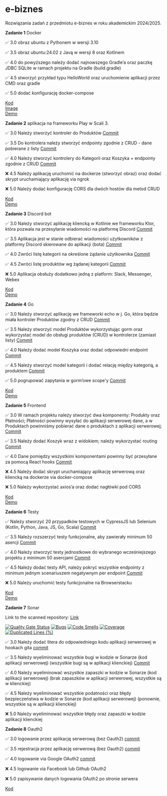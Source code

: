 # e-biznes
Rozwiązania zadań z przedmiotu e-biznes w roku akademickim 2024/2025.


**Zadanie 1** Docker

:white_check_mark: 3.0 obraz ubuntu z Pythonem w wersji 3.10 

:white_check_mark: 3.5 obraz ubuntu:24.02 z Javą w wersji 8 oraz Kotlinem 

:white_check_mark: 4.0 do powyższego należy dodać najnowszego Gradle’a oraz paczkę JDBC 
SQLite w ramach projektu na Gradle (build.gradle) 

:white_check_mark: 4.5 stworzyć przykład typu HelloWorld oraz uruchomienie aplikacji
przez CMD oraz gradle 

:white_check_mark: 5.0 dodać konfigurację docker-compose 


[Kod](https://github.com/ga1ile0/e-biznes/tree/main/docker-zadanie1) <br/> 
[Image](https://hub.docker.com/r/ga1ile0/ebiznes-zadanie1) <br/> 
[Demo](https://github.com/ga1ile0/e-biznes/blob/main/demos/zadanie1_demo.mp4) <br/> 


**Zadanie 2** aplikacja na frameworku Play w Scali 3.

:white_check_mark: 3.0 Należy stworzyć kontroler do Produktów [Commit](https://github.com/ga1ile0/e-biznes/commit/5e23ff862967d8df19e71d2814f34b4b479aeb12) <br/> 

:white_check_mark: 3.5 Do kontrolera należy stworzyć endpointy zgodnie z CRUD - dane
pobierane z listy [Commit](https://github.com/ga1ile0/e-biznes/commit/f29a3cd458abfa7e9c218264b86486696954db04) <br/>

:white_check_mark: 4.0 Należy stworzyć kontrolery do Kategorii oraz Koszyka + endpointy
zgodnie z CRUD [Commit](https://github.com/ga1ile0/e-biznes/commit/0a8931d7bbbc2f6de39ea2b756f617da8ef66f23) <br/>

:x: 4.5 Należy aplikację uruchomić na dockerze (stworzyć obraz) oraz dodać
skrypt uruchamiający aplikację via ngrok  <br/>

:x: 5.0 Należy dodać konfigurację CORS dla dwóch hostów dla metod CRUD  <br/>


[Kod](https://github.com/ga1ile0/e-biznes/tree/main/docker-zadanie2) <br/>
[Demo](https://github.com/ga1ile0/e-biznes/blob/main/demos/zadanie2_demo.mp4) <br/>

**Zadanie 3** Discord bot

:white_check_mark: 3.0 Należy stworzyć aplikację kliencką w Kotlinie we frameworku Ktor,
która pozwala na przesyłanie wiadomości na platformę Discord [Commit](https://github.com/ga1ile0/e-biznes/commit/3eb0fd11c89f74e077bccdd95c8d36f0ce3bfd73) </br>

:white_check_mark: 3.5 Aplikacja jest w stanie odbierać wiadomości użytkowników z
platformy Discord skierowane do aplikacji (bota) [Commit](https://github.com/ga1ile0/e-biznes/commit/46d28cc55bcc6910292223b5981404bc021562bc) </br>

:white_check_mark: 4.0 Zwróci listę kategorii na określone żądanie użytkownika [Commit](https://github.com/ga1ile0/e-biznes/commit/417c685c631eb1ae80db460620cec8e69682b3ce) </br>

:white_check_mark: 4.5 Zwróci listę produktów wg żądanej kategorii [Commit](https://github.com/ga1ile0/e-biznes/commit/4b7b7dc1f0172b00649190fe0970e7d37bfcdffd) </br>

:x: 5.0 Aplikacja obsłuży dodatkowo jedną z platform: Slack, Messenger,
Webex

[Kod](https://github.com/ga1ile0/e-biznes/tree/main/ebiznes-zadanie3) <br/>
[Demo](https://github.com/ga1ile0/e-biznes/blob/main/demos/zadanie3_demo.mp4) <br/>

**Zadanie 4** Go

:white_check_mark: 3.0 Należy stworzyć aplikację we frameworki echo w j. Go, która będzie miała kontroler Produktów zgodny z CRUD [Commit](https://github.com/ga1ile0/e-biznes/commit/59f1fae95aae16ded40d5ebedf8aef1c8ca296f2) </br>

:white_check_mark: 3.5 Należy stworzyć model Produktów wykorzystując gorm oraz wykorzystać model do obsługi produktów (CRUD) w kontrolerze (zamiast listy) [Commit](https://github.com/ga1ile0/e-biznes/commit/81026f894e52e22f5a8431df9e41e484cbf6b13e) </br>

:white_check_mark: 4.0 Należy dodać model Koszyka oraz dodać odpowiedni endpoint [Commit](https://github.com/ga1ile0/e-biznes/commit/bb52cae034a01238edc5c7ce490ab7329a9059f3) </br>

:white_check_mark: 4.5 Należy stworzyć model kategorii i dodać relację między kategorią, a produktem [Commit](https://github.com/ga1ile0/e-biznes/commit/d413ca1b0ea84aedede7be7da60634865d18d624) </br>

:white_check_mark: 5.0 pogrupować zapytania w gorm’owe scope'y [Commit](https://github.com/ga1ile0/e-biznes/commit/f155713f1bb2ad645c8df92dd93decc97b9024d1) </br>

[Kod](https://github.com/ga1ile0/e-biznes/tree/main/ebiznes-zadanie4) <br/>
[Demo](https://github.com/ga1ile0/e-biznes/blob/main/demos/zadanie4_demo.mp4) <br/>


**Zadanie 5** Frontend

:white_check_mark: 3.0 W ramach projektu należy stworzyć dwa komponenty: Produkty oraz
Płatności; Płatności powinny wysyłać do aplikacji serwerowej dane, a w
Produktach powinniśmy pobierać dane o produktach z aplikacji
serwerowej; [Commit](https://github.com/ga1ile0/e-biznes/commit/b66a77786f0bc4bc170db994f5613d5db879b9cb) </br>

:white_check_mark: 3.5 Należy dodać Koszyk wraz z widokiem; należy wykorzystać routing [Commit](https://github.com/ga1ile0/e-biznes/commit/6e3557cc9cf280230fbb145c146b26af0ea98aa2) </br>

:white_check_mark: 4.0 Dane pomiędzy wszystkimi komponentami powinny być przesyłane za
pomocą React hooks [Commit](https://github.com/ga1ile0/e-biznes/commit/aa13a0d7c4b19e7787d6525acc7e54edd4741188) </br>

:x: 4.5 Należy dodać skrypt uruchamiający aplikację serwerową oraz
kliencką na dockerze via docker-compose

:x: 5.0 Należy wykorzystać axios’a oraz dodać nagłówki pod CORS

[Kod](https://github.com/ga1ile0/e-biznes/tree/main/ebiznes-zadanie5) <br/>
[Demo](https://github.com/ga1ile0/e-biznes/blob/main/demos/zadanie5_demo_compr.mp4) <br/>

**Zadanie 6** Testy

:white_check_mark: Należy stworzyć 20 przypadków testowych w CypressJS lub Selenium
(Kotlin, Python, Java, JS, Go, Scala) [Commit](https://github.com/ga1ile0/e-biznes/commit/b4c7d79e937d8da3874dd51b617561d054d81033) </br>

:white_check_mark: 3.5 Należy rozszerzyć testy funkcjonalne, aby zawierały minimum 50
asercji [Commit](https://github.com/ga1ile0/e-biznes/commit/f8cf278c3321cab4022b5f9ce92dc66b7ef59a19) </br>

:white_check_mark: 4.0 Należy stworzyć testy jednostkowe do wybranego wcześniejszego
projektu z minimum 50 asercjami [Commit](https://github.com/ga1ile0/e-biznes/commit/cc28abdb7e11444e6af116d0a5f0a69a6c7891b8) </br>

:white_check_mark: 4.5 Należy dodać testy API, należy pokryć wszystkie endpointy z
minimum jednym scenariuszem negatywnym per endpoint [Commit](https://github.com/ga1ile0/e-biznes/commit/ede05e0ec6f5457017ad9e0237e77e1282c61856) </br>

:x: 5.0 Należy uruchomić testy funkcjonalne na Browserstacku

[Kod](https://github.com/ga1ile0/e-biznes/tree/main/ebiznes-zadanie6) <br/>
[Demo](https://github.com/ga1ile0/e-biznes/blob/main/demos/zadanie6_demo.mp4) <br/>


**Zadanie 7** Sonar

Link to the scanned repository: [Link](https://github.com/ga1ile0/test-repo)

[![Quality Gate Status](https://sonarcloud.io/api/project_badges/measure?project=ga1ile0_test-repo&metric=alert_status)](https://sonarcloud.io/summary/new_code?id=ga1ile0_test-repo)
[![Bugs](https://sonarcloud.io/api/project_badges/measure?project=ga1ile0_test-repo&metric=bugs)](https://sonarcloud.io/summary/new_code?id=ga1ile0_test-repo)
[![Code Smells](https://sonarcloud.io/api/project_badges/measure?project=ga1ile0_test-repo&metric=code_smells)](https://sonarcloud.io/summary/new_code?id=ga1ile0_test-repo)
[![Coverage](https://sonarcloud.io/api/project_badges/measure?project=ga1ile0_test-repo&metric=coverage)](https://sonarcloud.io/summary/new_code?id=ga1ile0_test-repo)
[![Duplicated Lines (%)](https://sonarcloud.io/api/project_badges/measure?project=ga1ile0_test-repo&metric=duplicated_lines_density)](https://sonarcloud.io/summary/new_code?id=ga1ile0_test-repo)

:white_check_mark: 3.0 Należy dodać litera do odpowiedniego kodu aplikacji serwerowej w hookach gita [commit](https://github.com/ga1ile0/test-repo/commit/bfc8355733c82dbe1c4f9c1f04bf71aa10af9d95) </br>

:white_check_mark: 3.5 Należy wyeliminować wszystkie bugi w kodzie w Sonarze (kod aplikacji serwerowej) 
(wszystkie bugi są w aplikacji klienckiej) [Commit](https://github.com/ga1ile0/test-repo/commit/4e884fd113190153092c9daa5205b7bf3648c804) </br>

:white_check_mark: 4.0 Należy wyeliminować wszystkie zapaszki w kodzie w Sonarze (kod
aplikacji serwerowej) (brak zapaszków w aplikacji serwerowej, wszystkie są w klienckiej) </br>

:white_check_mark: 4.5 Należy wyeliminować wszystkie podatności oraz błędy bezpieczeństwa
w kodzie w Sonarze (kod aplikacji serwerowej) (ponownie, wszystkie są w aplikacji klienckiej) </br>

:x: 5.0 Należy wyeliminować wszystkie błędy oraz zapaszki w kodzie
aplikacji klienckiej </br>

**Zadanie 8** Oauth2

:white_check_mark: 3.0 logowanie przez aplikację serwerową (bez Oauth2) [commit](https://github.com/ga1ile0/e-biznes/commit/ed88aee914fc162efa97e728a71355f1e62936b4) </br>

:white_check_mark: 3.5 rejestracja przez aplikację serwerową (bez Oauth2) [commit](https://github.com/ga1ile0/e-biznes/commit/d5d318a99770c0fa2f7810b3096bbd45e5b986fd) </br>

:white_check_mark: 4.0 logowanie via Google OAuth2 [commit](https://github.com/ga1ile0/e-biznes/commit/032e2472df307cbc332205a0b260a547e1586b35) </br>

:x: 4.5 logowanie via Facebook lub Github OAuth2 </br>

:x: 5.0 zapisywanie danych logowania OAuth2 po stronie serwera </br>

[Kod](https://github.com/ga1ile0/e-biznes/tree/main/ebiznes-zadanie8) </br>




